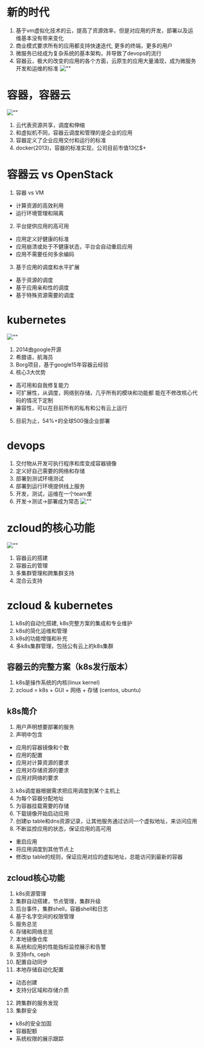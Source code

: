 # 新的时代
1. 基于vm虚拟化技术的云，提高了资源效率，但是对应用的开发，部署以及运维基本没有带来变化
2. 商业模式要求所有的应用都支持快速迭代, 更多的终端，更多的用户
3. 微服务已经成为复杂系统的基本架构，并导致了devops的流行
4. 容器云，极大的改变的应用的各个方面，云原生的应用大量涌现，成为微服务开发和运维的标准
![""](netflix-microservice.jpg)

# 容器，容器云
![""](docker.png)
1. 云代表资源共享，调度和伸缩
2. 和虚拟机不同，容器云调度和管理的是企业的应用
3. 容器定义了企业应用交付和运行的标准
4. docker(2013)，容器的标准实现，公司目前市值13亿$+

# 容器云 vs OpenStack
1. 容器 vs VM
  + 计算资源的高效利用
  + 运行环境管理和隔离
2. 平台提供应用的高可用
  + 应用定义好健康的标准
  + 应用崩溃或处于不健康状态，平台会自动重启应用
  + 应用不需要任何多余编码
3. 基于应用的调度和水平扩展
  + 基于资源的调度
  + 基于应用亲和性的调度
  + 基于特殊资源需要的调度
    
# kubernetes
![""](kubernetes.png)
1. 2014由google开源
2. 希腊语，航海员
3. Borg项目，基于google15年容器云经验
4. 核心3大优势
  + 高可用和自我修复能力
  + 可扩展性，从调度，网络到存储，几乎所有的模块和功能都
    能在不修改核心代码的情况下定制
  + 兼容性，可以在目前所有的私有和公有云上运行
5. 目前为止，54%+的全球500强企业部署

# devops
1. 交付物从开发可执行程序和库变成容器镜像
2. 定义好自己需要的网络和存储
3. 部署到测试环境测试
4. 部署到运行环境提供线上服务
5. 开发，测试，运维在一个team里
6. 开发->测试->部署成为常态
![""](ci-cd.png)

# zcloud的核心功能
![""](kubernetes-arch.png)
1. 容器云的搭建
2. 容器云的管理
3. 多集群管理和跨集群支持
4. 混合云支持

# zcloud & kubernetes
1. k8s的自动化搭建, k8s完整方案的集成和专业维护
2. k8s的简化运维和管理
3. k8s的功能增强和补充
4. 多k8s集群管理，包括公有云上的k8s集群

## 容器云的完整方案（k8s发行版本）
1. k8s是操作系统的内核(linux kernel)
2. zcloud = k8s + GUI + 网络 + 存储 (centos, ubuntu)

## k8s简介
1. 用户声明想要部署的服务
2. 声明中包含
  * 应用的容器镜像和个数
  * 应用的配置
  * 应用对计算资源的要求
  * 应用对存储资源的要求
  * 应用对网络的要求
3. k8s调度器根据需求把应用调度到某个主机上
4. 为每个容器分配地址
5. 为容器挂载需要的存储
6. 下载镜像开始启动应用
7. 创建ip table和dns资源记录，让其他服务通过访问一个虚拟地址，来访问应用
8. 不断监控应用的状态，保证应用的高可用
  * 重启应用
  * 将应用调度到其他节点上
  * 修改ip table的规则，保证应用对应的虚拟地址，总能访问到最新的容器

## zcloud核心功能
1. k8s资源管理
2. 集群自动搭建，节点管理，集群升级
3. 后台事件，集群shell，容器shell和日志
4. 基于名字空间的权限管理
5. 服务总览
6. 存储和网络总览
7. 本地镜像仓库
8. 系统和应用的性能指标监控展示和告警
9. 支持nfs, ceph
10. 配置自动同步
11. 本地存储自动化配置
  * 动态创建
  * 支持分区域和存储介质
12. 跨集群的服务发现
13. 集群安全
  * k8s的安全加固
  * 容器配额
  * 系统权限的展示跟踪
